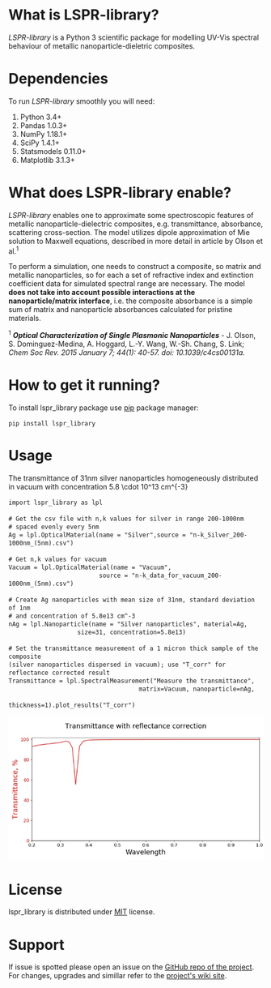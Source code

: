 # What is LSPR-library?

_LSPR-library_ is a Python 3 scientific package for modelling UV-Vis spectral behaviour of metallic nanoparticle-dieletric composites.

# Dependencies

To run _LSPR-library_ smoothly you will need:
1. Python 3.4+
2. Pandas 1.0.3+
3. NumPy 1.18.1+
4. SciPy 1.4.1+
5. Statsmodels 0.11.0+
6. Matplotlib 3.1.3+

# What does LSPR-library enable?

_LSPR-library_ enables one to approximate some spectroscopic features of metallic nanoparticle-dielectric composites, e.g. transmittance, absorbance, scattering cross-section. The model utilizes dipole approximation of Mie solution to Maxwell equations, described in more detail in article by Olson et al.<sup>1</sup>

To perform a simulation, one needs to construct a composite, so matrix and metallic nanoparticles, so for each a set of refractive index and extinction coefficient data for simulated spectral range are necessary. The model **does not take into account possible interactions at the nanoparticle/matrix interface**, i.e. the composite absorbance is a simple sum of matrix and nanoparticle absorbances calculated for pristine materials.



<sup>1</sup> _**Optical Characterization of Single Plasmonic Nanoparticles**_ - J. Olson, S. Dominguez-Medina, A. Hoggard, L.-Y. Wang, W.-Sh. Chang, S. Link; *Chem Soc Rev. 2015 January 7; 44(1): 40-57. doi: 10.1039/c4cs00131a.*

# How to get it running?

To install lspr_library package use [pip](https://pip.pypa.io/en/stable/) package manager:

```
pip install lspr_library
```

# Usage

The transmittance of 31nm silver nanoparticles homogeneously distributed in vacuum with concentration 5.8 \cdot 10^13 cm^{-3}

```
import lspr_library as lpl

# Get the csv file with n,k values for silver in range 200-1000nm
# spaced evenly every 5nm
Ag = lpl.OpticalMaterial(name = "Silver",source = "n-k_Silver_200-1000nm_(5nm).csv")

# Get n,k values for vacuum
Vacuum = lpl.OpticalMaterial(name = "Vacuum",
                         source = "n-k_data_for_vacuum_200-1000nm_(5nm).csv")

# Create Ag nanoparticles with mean size of 31nm, standard deviation of 1nm
# and concentration of 5.8e13 cm^-3
nAg = lpl.Nanoparticle(name = "Silver nanoparticles", material=Ag,
                   size=31, concentration=5.8e13)

# Set the transmittance measurement of a 1 micron thick sample of the composite
(silver nanoparticles dispersed in vacuum); use "T_corr" for reflectance corrected result
Transmittance = lpl.SpectralMeasurement("Measure the transmittance",
                                    matrix=Vacuum, nanoparticle=nAg,
                                    thickness=1).plot_results("T_corr")
```

![The result is a preformatted plot of the reflectance corrected transmittance](https://github.com/Arghantyr/LSPR-glass-transmittance/blob/master/nAg_in_space_200-1000nm.jpg)

# License
lspr_library is distributed under [MIT](https://choosealicense.com/licenses/mit/) license.

# Support
If issue is spotted please open an issue on the [GitHub repo of the project](https://github.com/Arghantyr/LSPR-glass-transmittance/issues). For changes, upgrades and simillar refer to the [project's wiki site](https://github.com/Arghantyr/LSPR-glass-transmittance/wiki).
